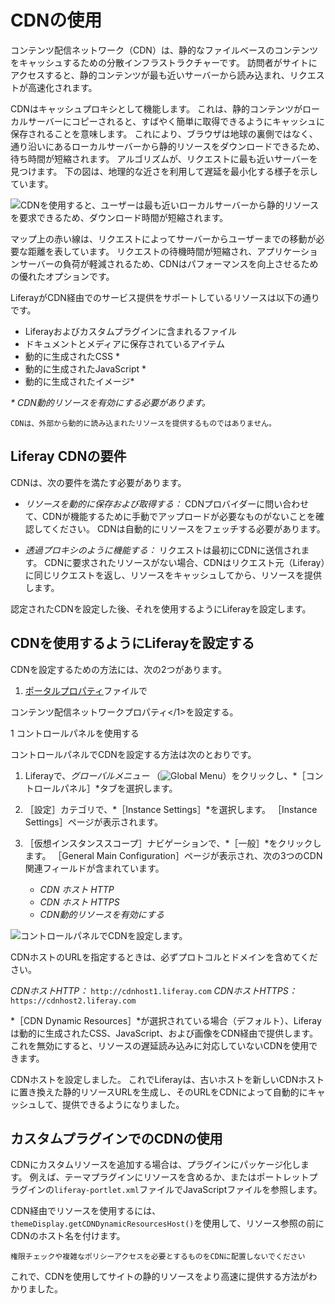 # CDNの使用

コンテンツ配信ネットワーク（CDN）は、静的なファイルベースのコンテンツをキャッシュするための分散インフラストラクチャーです。 訪問者がサイトにアクセスすると、静的コンテンツが最も近いサーバーから読み込まれ、リクエストが高速化されます。

CDNはキャッシュプロキシとして機能します。 これは、静的コンテンツがローカルサーバーにコピーされると、すばやく簡単に取得できるようにキャッシュに保存されることを意味します。 これにより、ブラウザは地球の裏側ではなく、通り沿いにあるローカルサーバーから静的リソースをダウンロードできるため、待ち時間が短縮されます。 アルゴリズムが、リクエストに最も近いサーバーを見つけます。 下の図は、地理的な近さを利用して遅延を最小化する様子を示しています。

![ CDNを使用すると、ユーザーは最も近いローカルサーバーから静的リソースを要求できるため、ダウンロード時間が短縮されます。](./using-a-cdn/images/01.png)

マップ上の赤い線は、リクエストによってサーバーからユーザーまでの移動が必要な距離を表しています。 リクエストの待機時間が短縮され、アプリケーションサーバーの負荷が軽減されるため、CDNはパフォーマンスを向上させるための優れたオプションです。

LiferayがCDN経由でのサービス提供をサポートしているリソースは以下の通りです。

* Liferayおよびカスタムプラグインに含まれるファイル
* ドキュメントとメディアに保存されているアイテム
* 動的に生成されたCSS *
* 動的に生成されたJavaScript *
* 動的に生成されたイメージ*

_\* CDN動的リソースを有効にする必要があります。_

```{note}
CDNは、外部から動的に読み込まれたリソースを提供するものではありません。
```

## Liferay CDNの要件

CDNは、次の要件を満たす必要があります。

* *リソースを動的に保存および取得する：* CDNプロバイダーに問い合わせて、CDNが機能するために手動でアップロードが必要なものがないことを確認してください。 CDNは自動的にリソースをフェッチする必要があります。

* *透過プロキシのように機能する：* リクエストは最初にCDNに送信されます。 CDNに要求されたリソースがない場合、CDNはリクエスト元（Liferay）に同じリクエストを返し、リソースをキャッシュしてから、リソースを提供します。

認定されたCDNを設定した後、それを使用するようにLiferayを設定します。

## CDNを使用するようにLiferayを設定する

CDNを設定するための方法には、次の2つがあります。

1. [ポータルプロパティ](../reference/portal-properties.md)ファイルで

コンテンツ配信ネットワークプロパティ</1>を設定する。</p></li> 
   
   1 コントロールパネルを使用する</ol> 

コントロールパネルでCDNを設定する方法は次のとおりです。

1. Liferayで、*グローバルメニュー* （![Global Menu](../../images/icon-applications-menu.png)）をクリックし、*［コントロールパネル］*タブを選択します。

1. ［設定］カテゴリで、*［Instance Settings］*を選択します。 ［Instance Settings］ページが表示されます。

1. ［仮想インスタンススコープ］ナビゲーションで、*［一般］*をクリックします。 ［General Main Configuration］ページが表示され、次の3つのCDN関連フィールドが含まれています。

    * *CDN ホスト HTTP*
    * *CDN ホスト HTTPS*
    * *CDN動的リソースを有効にする*

![コントロールパネルでCDNを設定します。](./using-a-cdn/images/02.png)

CDNホストのURLを指定するときは、必ずプロトコルとドメインを含めてください。

*CDNホストHTTP：* `http://cdnhost1.liferay.com` *CDNホストHTTPS：* `https://cdnhost2.liferay.com`

*［CDN Dynamic Resources］*が選択されている場合（デフォルト）、Liferayは動的に生成されたCSS、JavaScript、および画像をCDN経由で提供します。 これを無効にすると、リソースの遅延読み込みに対応していないCDNを使用できます。

CDNホストを設定しました。 これでLiferayは、古いホストを新しいCDNホストに置き換えた静的リソースURLを生成し、そのURLをCDNによって自動的にキャッシュして、提供できるようになりました。



## カスタムプラグインでのCDNの使用

CDNにカスタムリソースを追加する場合は、プラグインにパッケージ化します。 例えば、テーマプラグインにリソースを含めるか、またはポートレットプラグインの`liferay-portlet.xml`ファイルでJavaScriptファイルを参照します。

CDN経由でリソースを使用するには、`themeDisplay.getCDNDynamicResourcesHost()`を使用して、リソース参照の前にCDNのホスト名を付けます。



```{important}
権限チェックや複雑なポリシーアクセスを必要とするものをCDNに配置しないでください
```


これで、CDNを使用してサイトの静的リソースをより高速に提供する方法がわかりました。